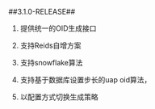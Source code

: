 ##3.1.0-RELEASE##
1. 提供统一的OID生成接口

2. 支持Reids自增方案

3. 支持snowflake算法

4. 支持基于数据库设置步长的uap oid算法，

5. 以配置方式切换生成策略